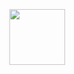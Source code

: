 <img src="https://media.giphy.com/media/vjLYWNH0EKNYLDEHZK/giphy.gif" width="100 vh" height="100vw" />
